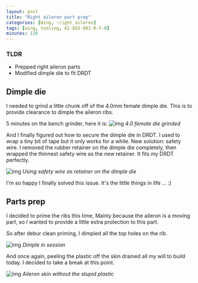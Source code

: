 ```yaml
---
layout: post
title: "Right aileron part prep"
categories: [Wing, ~right_aileron]
tags: [wing, tooling, AI-ASS-001-R-F-0]
minutes: 120
---
```


### TLDR

- Prepped right aileron parts
- Modified dimple die to fit DRDT

## Dimple die

I needed to grind a little chunk off of the 4.0mm female dimple die. This is to provide clearance to dimple the aileron ribs.

5 minutes on the bench grinder, here it is:
![img](https://lh3.googleusercontent.com/pw/AP1GczNMfsjLVHuJ6f7CYTHRK3kAMNMJL-rt9hUIR9qU6EvOS1go4VqtNlOLh1jPR6h1yllQ7FZ-BySI2VJOo3lvPX5EoUYdd5RDzNB99LdU_B4wcvKYfUt-NxQZFZdKPNbaUClnltnIevS3I7h4_Nw9rV0d-g=w1284-h1712-s-no-gm?authuser=0)
_4.0 female die grinded_

And I finally figured out how to secure the dimple die in DRDT. I used to wrap a tiny bit of tape but it only works for a while. New solution: safety wire. I removed the rubber retainer on the dimple die completely, then wrapped the thinnest safety wire as the new retainer. It fits my DRDT perfectly.

![img](https://lh3.googleusercontent.com/pw/AP1GczPAzzwOOUnKhZsz29-INUX09XlteMHEbzMgGWRDH6VbhHJb1SRULXsHkG3ariIwLSO5lOK-uVppGIvKHBRpjgqKW0e29TVjBJxLKYPOpll8PZEzd86FGK2ibnDzE1AeEklxDJbR4NUIMuAMQafcr4I0Fg=w2282-h1712-s-no-gm?authuser=0)
_Using safety wire as retainer on the dimple die_

I'm so happy I finally solved this issue. It's the little things in life ... :)

## Parts prep

I decided to prime the ribs this time, Mainly because the aileron is a moving part, so I wanted to provide a little extra protection to this part.

So after debur clean priming, I dimpled all the top holes on the rib.

![img](https://lh3.googleusercontent.com/pw/AP1GczMKD1rSX40k9IdKf2fBlYoGAJG1goSVuow0YJOKE6BkNtx_y5w1TTdCgRXTAQ3UN6k7V9CQC4xT2HYL1vy7ZWzF4mzm_vqdYKt3VodnDjknu4WX6mkBtOyRIC_3ZrUdBuBLfyrrKP5o3TgVPM-SrZYmEw=w1284-h1712-s-no-gm?authuser=0)
_Dimple in session_

And once again, peeling the plastic off the skin drained all my will to build today. I decided to take a break at this point.

![img](https://lh3.googleusercontent.com/pw/AP1GczMc4-YkG5nbBmJpknbuoBj5xoRqbmwTwIy4jL9qOLMRY8M7yhB-5w4TbOvjA_nlFkovfHyUyWdis9vUv4YZM2iTZRSivN70pnhjKuC4qbnoZ6rg57Vrl5MN3gj8feg3fUiyWXsa6_iQ8iuBzd2Fumqqug=w1284-h1712-s-no-gm?authuser=0)
_Aileron skin without the stupid plastic_
